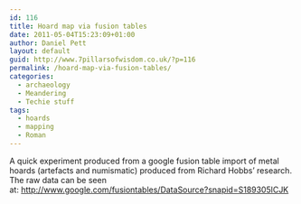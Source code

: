 ```yaml
---
id: 116
title: Hoard map via fusion tables
date: 2011-05-04T15:23:09+01:00
author: Daniel Pett
layout: default
guid: http://www.7pillarsofwisdom.co.uk/?p=116
permalink: /hoard-map-via-fusion-tables/
categories:
  - archaeology
  - Meandering
  - Techie stuff
tags:
  - hoards
  - mapping
  - Roman
---
```

A quick experiment produced from a google fusion table import of metal hoards (artefacts and numismatic) produced from Richard Hobbs&#8217; research. The raw data can be seen at: <http://www.google.com/fusiontables/DataSource?snapid=S189305lCJK>